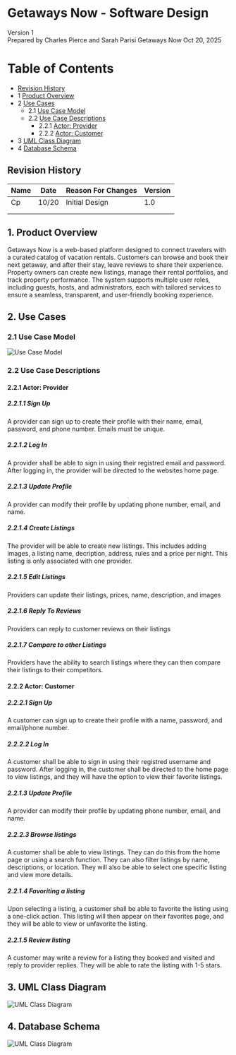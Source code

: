 # Getaways Now - Software Design 

Version 1  
Prepared by Charles Pierce and Sarah Parisi
Getaways Now
Oct 20, 2025

Table of Contents
=================
* [Revision History](#revision-history)
* 1 [Product Overview](#1-product-overview)
* 2 [Use Cases](#2-use-cases)
  * 2.1 [Use Case Model](#21-use-case-model)
  * 2.2 [Use Case Descriptions](#22-use-case-descriptions)
    * 2.2.1 [Actor: Provider](#221-actor-provider)
    * 2.2.2 [Actor: Customer](#222-actor-customer) 
* 3 [UML Class Diagram](#3-uml-class-diagram)
* 4 [Database Schema](#4-database-schema)

## Revision History
| Name | Date    | Reason For Changes  | Version   |
| ---- | ------- | ------------------- | --------- |
|  Cp  |10/20    | Initial Design      |    1.0    |
|      |         |                     |           |
|      |         |                     |           |

## 1. Product Overview
Getaways Now is a web-based platform designed to connect travelers with a curated catalog of vacation rentals. Customers can browse and book their next getaway, and after their stay, leave reviews to share their experience.
Property owners can create new listings, manage their rental portfolios, and track property performance. The system supports multiple user roles, including guests, hosts, and administrators, each with tailored services to ensure a seamless, transparent, and user-friendly booking experience.



## 2. Use Cases
### 2.1 Use Case Model
![Use Case Model](https://github.com/c-pierce-1/Team5/blob/ad1daf9b2bde93c9e909e2bfe67650a8752a782e/doc/Object%20Oriented%20Design/Use-case%20model.png)

### 2.2 Use Case Descriptions

#### 2.2.1 Actor: Provider
##### 2.2.1.1 Sign Up
A provider can sign up to create their profile with their name, email, password, and phone number. Emails must be unique.
##### 2.2.1.2 Log In
A provider shall be able to sign in using their registred email and password. After logging in, the provider will be directed to the websites home page.
##### 2.2.1.3 Update Profile
A provider can modify their profile by updating phone number, email, and name.
##### 2.2.1.4 Create Listings
The provider will be able to create new listings. This includes adding images, a listing name, decription, address, rules and a price per night. This listing is only associated with one provider.
##### 2.2.1.5 Edit Listings 
Providers can update their listings, prices, name, description, and images
##### 2.2.1.6 Reply To Reviews
Providers can reply to customer reviews on their listings
##### 2.2.1.7 Compare to other Listings
Providers have the ability to search listings where they can then compare their listings to their competitors.


#### 2.2.2 Actor: Customer
##### 2.2.2.1 Sign Up
A customer can sign up to create their profile with a name, password, and email/phone number.
##### 2.2.2.2 Log In
A customer shall be able to sign in using their registred username and password. After logging in, the customer shall be directed to the home page to view listings, and they will have the option to view their favorite listings.
##### 2.2.1.3 Update Profile
A provider can modify their profile by updating phone number, email, and name.
##### 2.2.2.3 Browse listings
A customer shall be able to view listings. They can do this from the home page or using a search function. They can also filter listings by name, descriptions, or location. They will also be able to select one specific listing and view more details.
##### 2.2.1.4 Favoriting a listing
Upon selecting a listing, a customer shall be able to favorite the listing using a one-click action. This listing will then appear on their favorites page, and they will be able to view or unfavorite the listing.
##### 2.2.1.5 Review listing
A customer may write a review for a listing they booked and visited and reply to provider replies. They will be able to rate the listing with 1-5 stars.

## 3. UML Class Diagram
![UML Class Diagram](https://github.com/c-pierce-1/Team5/blob/ad1daf9b2bde93c9e909e2bfe67650a8752a782e/doc/Object%20Oriented%20Design/UML%20class%20diagram.png)
## 4. Database Schema
![UML Class Diagram](https://github.com/c-pierce-1/Team5/blob/ad1daf9b2bde93c9e909e2bfe67650a8752a782e/doc/Object%20Oriented%20Design/Database%20Schema.png)
